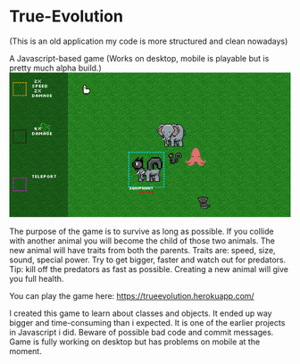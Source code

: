 # True-Evolution
(This is an old application my code is more structured and clean nowadays)

A Javascript-based game (Works on desktop, mobile is playable but is pretty much alpha build.)
![](Screenshot_34.png)

The purpose of the game is to survive as long as possible. If you collide with another animal you will become the child of those two animals.
The new animal will have traits from both the parents. Traits are: speed, size, sound, special power.
Try to get bigger, faster and watch out for predators. Tip: kill off the predators as fast as possible. Creating a new animal will give you full health. 

You can play the game here: https://trueevolution.herokuapp.com/ 

I created this game to learn about classes and objects. It ended up way bigger and time-consuming than i expected. It is one of the earlier projects in Javascript i did. Beware of possible bad code and commit messages.
Game is fully working on desktop but has problems on mobile at the moment. 

